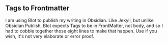 ## Tags to Frontmatter

I am using Blot to publish my writing in Obsidian. Like Jekyll, but unlike Obsidian Publish, Blot expects Tags to be in FrontMatter, not body, and so I had to cobble together those eight lines to make that happen. Use if you wish, it's not very elaborate or error proof.